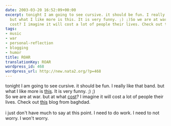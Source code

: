 ```yaml
---
date: 2003-03-20 16:52:09+00:00
excerpt: tonight I am going to see cursive. it should be fun. I really like that band.
  but what I like more is this. It is very funny. ;) ;)So we are at war. but at what
  cost? I imagine it will cost a lot of people their lives. Check out this blog ...
tags:
- music
- war
- personal-reflection
- blogging
- humor
title: ROAR
translationKey: ROAR
wordpress_id: 468
wordpress_url: http://new.nata2.org/?p=468
---
```


tonight I am going to see cursive. it should be fun. I really like that band. but what I like more is <a href="http://jagor.srce.hr/~drupcic1/">this</a>. It is very funny. ;) ;)<br/>So we are at war. but at what <a href="http://www.baptizm-land.com/ebay/5notes-tenth.jpg">cost</a>? I imagine it will cost a lot of people their lives. Check out <a href="http://dear_raed.blogspot.com/">this</a> blog from baghdad. <br/><br/>i just don't have much to say at this point. I need to do work. I need to not worry. I won't worry.